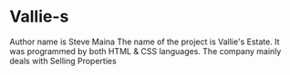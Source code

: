 # Vallie-s
Author name is Steve Maina
The name of the project is Vallie's Estate.
It was programmed by both HTML & CSS languages.
The company mainly deals with Selling Properties
